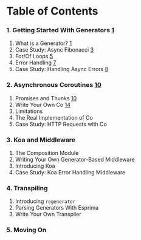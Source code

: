 # Table of Contents

### 1. Getting Started With Generators [1](#1)

1. What is a Generator? [1](#1)
2. Case Study: Async Fibonacci [3](#3)
3. For/Of Loops [5](#5)
4. Error Handling [7](#7)
5. Case Study: Handling Async Errors [8](#8)

### 2. Asynchronous Coroutines [10](#10)

1. Promises and Thunks [10](#10)
2. Write Your Own Co [14](#14)
3. Limitations
4. The Real Implementation of Co
5. Case Study: HTTP Requests with Co

### 3. Koa and Middleware

1. The Composition Module
2. Writing Your Own Generator-Based Middleware
3. Introducing Koa
4. Case Study: Koa Error Handling Middleware

### 4. Transpiling

1. Introducing `regenerator`
2. Parsing Generators With Esprima
3. Write Your Own Transpiler

### 5. Moving On

